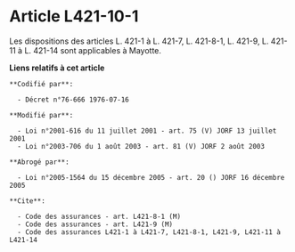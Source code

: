 # Article L421-10-1

Les dispositions des articles L. 421-1 à L. 421-7, L. 421-8-1, L. 421-9, L. 421-11 à L. 421-14 sont applicables à Mayotte.

**Liens relatifs à cet article**

	**Codifié par**:

	  - Décret n°76-666 1976-07-16

	**Modifié par**:

	  - Loi n°2001-616 du 11 juillet 2001 - art. 75 (V) JORF 13 juillet 2001
	  - Loi n°2003-706 du 1 août 2003 - art. 81 (V) JORF 2 août 2003

	**Abrogé par**:

	  - Loi n°2005-1564 du 15 décembre 2005 - art. 20 () JORF 16 décembre 2005

	**Cite**:

	  - Code des assurances - art. L421-8-1 (M)
	  - Code des assurances - art. L421-9 (M)
	  - Code des assurances L421-1 à L421-7, L421-8-1, L421-9, L421-11 à L421-14
